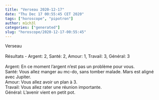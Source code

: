 ```yaml
---
title: "Verseau 2020-12-17"
date: "Thu Dec 17 00:55:45 CET 2020"
tags: ["horoscope", "pipotron"]
author: m1ch3l
categories: ["generated"]
slug: "horoscope/2020-12-17-00:55:45"
---
```


Verseau<br>
<br>
Résultats - Argent: 2, Santé: 2, Amour: 1, Travail: 3, Général: 3<br>
<br>
Argent:  En ce moment l’argent n’est pas un problème pour vous. <br>
Santé:   Vous allez manger au mc-do, sans tomber malade. Mars est aligné avec Jupiter.<br>
Amour:   Vous allez avoir un plan à 3. <br>
Travail: Vous allez rater une réunion importante. <br>
Général: L’avenir vient en petit pot.<br>
